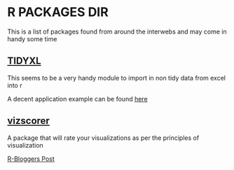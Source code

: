 # R PACKAGES DIR

This is a list of packages found from around the interwebs and may come in handy some time

## [TIDYXL](https://cran.r-project.org/web/packages/tidyxl/index.html)

This seems to be a very handy module to import in non tidy data from excel into r

A decent application example can be found [here](http://www.brodrigues.co/blog/2018-09-11-human_to_machine/)

## [vizscorer](https://github.com/AndreaCirilloAC/vizscorer)

A package that will rate your visualizations as per the principles of visualization

[R-Bloggers Post](https://www.r-bloggers.com/introducing-vizscorer-a-bot-advisor-to-score-and-improve-your-ggplot-plots/)
